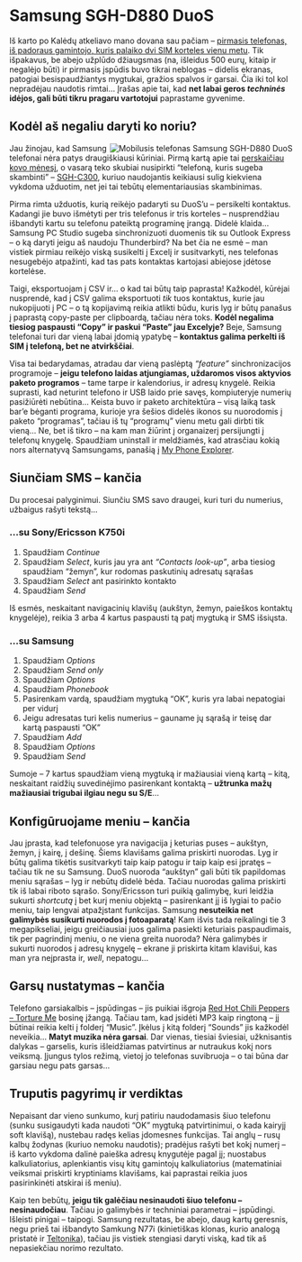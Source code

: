 # Samsung SGH-D880 DuoS

<p>Iš karto po Kalėdų atkeliavo mano dovana sau pačiam – <a href="http://www.samsung.ru/products/phones/duos/sgh-d880/">pirmasis telefonas, iš padoraus gamintojo, kuris palaiko dvi SIM korteles vienu metu</a>. Tik išpakavus, be abejo užplūdo džiaugsmas (na, išleidus 500 eurų, kitaip ir negalėjo būti) ir pirmasis įspūdis buvo tikrai neblogas – didelis ekranas, patogiai besispaudžiantys mygtukai, gražios spalvos ir garsai. Čia iki tol kol nepradėjau naudotis rimtai… Įrašas apie tai, kad <strong>net labai geros <em>techninės</em> idėjos, gali būti tikru pragaru vartotojui</strong> paprastame gyvenime.<br>
<span id="more-21"></span></p>
<h2>Kodėl aš negaliu daryti ko noriu?</h2>
<p><a href="https://www.dominykas.lt/attachments/2008/01/mobilusis-telefonas-samsung-sgh-d880-duos.html" rel="attachment wp-att-22" title="Mobilusis telefonas Samsung SGH-D880 DuoS"><img src="https://www.dominykas.lt/uploads/2008/01/samsung-sgh-d880-duos.png" alt="Mobilusis telefonas Samsung SGH-D880 DuoS" align="right" border="0"></a> Jau žinojau, kad Samsung telefonai nėra patys draugiškiausi kūriniai. Pirmą kartą apie tai <a href="http://www.guardian.co.uk/Columnists/Column/0,,2026580,00.html">perskaičiau kovo mėnesį</a>, o vasarą teko skubiai nusipirkti “telefoną, kuris sugeba skambinti” – <a href="http://www.gsmarena.com/samsung_c300-1768.php">SGH-C300</a>, kuriuo naudojantis keikiausi sulig kiekviena vykdoma užduotim, net jei tai tebūtų elementariausias skambinimas.</p>
<p>Pirma rimta užduotis, kurią reikėjo padaryti su DuoS’u – persikelti kontaktus. Kadangi jie buvo išmėtyti per tris telefonus ir tris korteles – nusprendžiau išbandyti kartu su telefonu pateiktą programinę įrangą. Didelė klaida… Samsung PC Studio sugeba sinchronizuoti duomenis tik su Outlook Express – o ką daryti jeigu aš naudoju Thunderbird? Na bet čia ne esmė – man vistiek pirmiau reikėjo viską susikelti į Excelį ir susitvarkyti, nes telefonas nesugebėjo atpažinti, kad tas pats kontaktas kartojasi abiejose įdėtose kortelėse.</p>
<p>Taigi, eksportuojam į CSV ir… o kad tai būtų taip paprasta! Kažkodėl, kūrėjai nusprendė, kad į CSV galima eksportuoti <em>tik</em> tuos kontaktus, kurie jau nukopijuoti į PC – o tą kopijavimą reikia atlikti būdu, kuris lyg ir būtų panašus į paprastą copy-paste per clipboardą, tačiau nėra toks. <strong>Kodėl negalima tiesiog paspausti “Copy” ir paskui “Paste” jau Excelyje?</strong> Beje, Samsung telefonai turi dar vieną labai įdomią ypatybę – <strong>kontaktus galima perkelti iš SIM į telefoną, bet ne atvirkščiai</strong>.</p>
<p>Visa tai bedarydamas, atradau dar vieną paslėptą <i>“feature”</i> sinchronizacijos programoje – <strong>jeigu telefono laidas atjungiamas, uždaromos visos aktyvios paketo programos</strong> – tame tarpe ir kalendorius, ir adresų knygelė. Reikia suprasti, kad neturint telefono ir USB laido prie savęs, kompiuteryje numerių pasižiūrėti nebūtina… Keista buvo ir paketo architektūra – visą laiką task bar’e bėganti programa, kurioje yra šešios didelės ikonos su nuorodomis į paketo “programas”, tačiau iš tų “programų” vienu metu gali dirbti tik vieną… Ne, bet iš tikro – na kam man žiūrint į organaizerį persijungti į telefonų knygelę. Spaudžiam uninstall ir meldžiamės, kad atrasčiau kokią nors alternatyvą Samsungams, panašią į <a href="http://www.fjsoft.at/en/">My Phone Explorer</a>.</p>
<h2>Siunčiam SMS – kančia</h2>
<p>Du procesai palyginimui. Siunčiu SMS savo draugei, kuri turi du numerius, užbaigus rašyti tekstą…</p>
<h3>…su Sony/Ericsson K750i</h3>
<ol>
<li>Spaudžiam <i>Continue</i></li>
<li>Spaudžiam <i>Select</i>, kuris jau yra ant <i>“Contacts look-up”</i>, arba tiesiog spaudžiam “žemyn”, kur rodomas paskutinių adresatų sąrašas</li>
<li>Spaudžiam <i>Select</i> ant pasirinkto kontakto</li>
<li>Spaudžiam <i>Send</i></li>
</ol>
<p>Iš esmės, neskaitant navigacinių klavišų (aukštyn, žemyn, paieškos kontaktų knygelėje), reikia 3 arba 4 kartus paspausti tą patį mygtuką ir SMS išsiųsta.</p>
<h3>…su Samsung</h3>
<ol>
<li>Spaudžiam <i>Options</i></li>
<li>Spaudžiam <i>Send only</i></li>
<li>Spaudžiam <i>Options</i></li>
<li>Spaudžiam <i>Phonebook</i></li>
<li>Pasirenkam vardą, spaudžiam mygtuką “OK”, kuris yra labai nepatogiai per vidurį</li>
<li>Jeigu adresatas turi kelis numerius – gauname jų sąrašą ir teisę dar kartą paspausti “OK”</li>
<li>Spaudžiam <i>Add</i></li>
<li>Spaudžiam <i>Options</i></li>
<li>Spaudžiam <i>Send</i></li>
</ol>
<p>Sumoje – 7 kartus spaudžiam vieną mygtuką ir mažiausiai vieną kartą – kitą, neskaitant raidžių suvedinėjimo pasirenkant kontaktą – <strong>užtrunka mažų mažiausiai trigubai ilgiau negu su S/E</strong>…</p>
<h2>Konfigūruojame meniu – kančia</h2>
<p>Jau įprasta, kad telefonuose yra navigacija į keturias puses – aukštyn, žemyn, į kairę, į dešinę. Šiems klavišams galima priskirti nuorodas. Lyg ir būtų galima tikėtis susitvarkyti taip kaip patogu ir taip kaip esi įpratęs – tačiau tik ne su Samsung. DuoS nuoroda “aukštyn” gali būti tik papildomas meniu sąrašas – lyg ir nebūtų didelė bėda. Tačiau nuorodas galima priskirti tik iš labai riboto sąrašo. Sony/Ericsson turi puikią galimybę, kuri leidžia sukurti <i>shortcutą</i> į bet kurį meniu objektą – pasirenkant jį iš lygiai to pačio meniu, taip lengvai atpažįstant funkcijas. Samsung <strong>nesuteikia net galimybės susikurti nuorodos į fotoaparatą</strong>! Kam išvis tada reikalingi tie 3 megapikseliai, jeigu greičiausiai juos galima pasiekti keturiais paspaudimais, tik per pagrindinį meniu, o ne viena greita nuoroda? Nėra galimybės ir sukurti nuorodos į adresų knygelę – ekrane ji priskirta kitam klavišui, kas man yra neįprasta ir, <i>well</i>, nepatogu…</p>
<h2>Garsų nustatymas – kančia</h2>
<p>Telefono garsiakalbis – įspūdingas – jis puikiai išgroja <a href="http://www.youtube.com/watch?v=ucCMOm4a1ow">Red Hot Chili Peppers – Torture Me</a> bosinę įžangą. Tačiau tam, kad įsidėti MP3 kaip ringtoną – jį būtinai reikia kelti į folderį “Music”. Įkėlus į kitą folderį “Sounds” jis kažkodėl neveikia… <strong>Matyt muzika nėra garsai</strong>. Dar vienas, tiesiai šviesiai, užknisantis dalykas – garselis, kuris išleidžiamas patvirtinus ar nutraukus kokį nors veiksmą. Įjungus tylos režimą, vietoj jo telefonas suvibruoja – o tai būna dar garsiau negu pats garsas…</p>
<h2>Truputis pagyrimų ir verdiktas</h2>
<p>Nepaisant dar vieno sunkumo, kurį patiriu naudodamasis šiuo telefonu (sunku susigaudyti kada naudoti “OK” mygtuką patvirtinimui, o kada kairyjį soft klavišą), nustebau radęs kelias įdomesnes funkcijas. Tai anglų – rusų kalbų žodynas (kuriuo nemoku naudotis); pradėjus rašyti bet kokį numerį – iš karto vykdoma dalinė paieška adresų knygutėje pagal jį; nuostabus kalkuliatorius, aplenkiantis visų kitų gamintojų kalkuliatorius (matematiniai veiksmai priskirti kryptiniams klavišams, kai paprastai reikia juos pasirinkinėti atskirai iš meniu).</p>
<p>Kaip ten bebūtų, <strong>jeigu tik galėčiau nesinaudoti šiuo telefonu – nesinaudočiau</strong>. Tačiau jo galimybės ir techniniai parametrai – įspūdingi. Išleisti pinigai – taipogi. Samsung rezultatas, be abejo, daug kartų geresnis, negu prieš tai išbandyto Samkung N77i (kinietiškas klonas, kurio analogą pristatė ir <a href="http://www.teltonika.lt/lt/">Teltonika</a>), tačiau jis vistiek stengiasi daryti viską, kad tik aš nepasiekčiau norimo rezultato.</p>